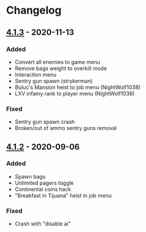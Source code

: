 # Changelog

## [4.1.3] - 2020-11-13

### Added

- Convert all enemies to game menu
- Remove bags weight to overkill mode
- Interaction menu
- Sentry gun spawn (strykerman)
- Buluc's Mansion heist to job menu (NightWolf1038)
- LXV infamy rank to player menu (NightWolf1038)

### Fixed

- Sentry gun spawn crash
- Broken/out of ammo sentry guns removal

## [4.1.2] - 2020-09-06

### Added

- Spawn bags
- Unlimited pagers toggle
- Continental coins hack
- "Breakfast in Tijuana" heist in job menu

### Fixed

- Crash with "disable ai"

[4.1.3]: https://github.com/pierre-josselin/ultimate-trainer/releases/tag/4.1.3
[4.1.2]: https://github.com/pierre-josselin/ultimate-trainer/releases/tag/4.1.2